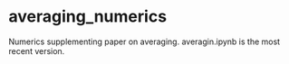 # averaging_numerics
Numerics supplementing paper on averaging. averagin.ipynb is the most recent version.
